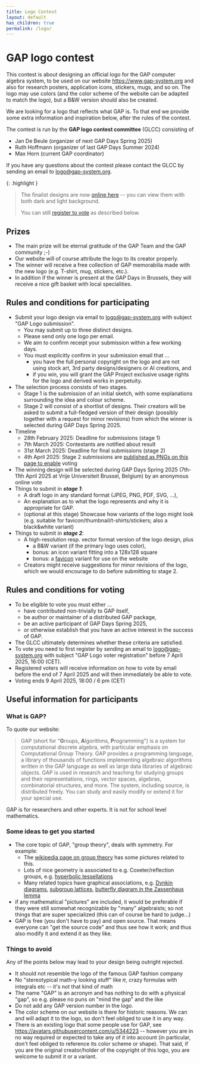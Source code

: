 ```yaml
---
title: Logo Contest
layout: default
has_children: true
permalink: /logo/
---
```


# GAP logo contest

This contest is about designing an official logo for the GAP computer algebra system, to be used on our website <https://www.gap-system.org> and also for research posters, application icons, stickers, mugs, and so on. The logo may use colors (and the color scheme of the website can be adapted to match the logo), but a B&W version should also be created.

We are looking for a logo that reflects what GAP is. To that end we provide some extra information and inspiration below, after the rules of the contest.

The contest is run by the **GAP logo contest committee** (GLCC) consisting of
- Jan De Beule (organizer of next GAP Days Spring 2025)
- Ruth Hoffmann (organizer of last GAP Days Summer 2024)
- Max Horn (current GAP coordinator)

If you have any questions about the contest please contact the GLCC by sending an email to <logo@gap-system.org>.

{: .highlight }
> The finalist designs are now [online here](finalists/) -- you can view them with both dark and light background.
> 
> You can still [register to vote](#rules-and-conditions-for-voting) as described below.


## Prizes

- The main prize will be eternal gratitude of the GAP Team and the GAP community ;-)
- Our website will of course attribute the logo to its creator properly.
- The winner will receive a free collection of GAP memorabilia made with the new logo (e.g. T-shirt, mug, stickers, etc.).
- In addition if the winner is present at the GAP Days in Brussels, they will receive a nice gift basket with local specialities.

## Rules and conditions for participating

- Submit your logo design via email to <logo@gap-system.org> with subject "GAP Logo submission".
    - You may submit up to three distinct designs.
    - Please send only one logo per email.
    - We aim to confirm receipt your submission within a few working days.
    - You must explicitly confirm in your submission email that ...
        - you have the full personal copyright on the logo and are not using stock art, 3rd party designs/designers or AI creations, and
        - if you win, you will grant the GAP Project exclusive usage rights for the logo and derived works in perpetuity.
- The selection process consists of two stages. 
    - Stage 1 is the submission of an initial sketch, with some explanations surrounding the idea and colour scheme.
    - Stage 2 will consist of a shortlist of designs. Their creators will be asked to submit a full-fledged version of their design (possibly together with a request for minor revisions) from which the winner is selected during GAP Days Spring 2025.
- Timeline
    - 28th February 2025: Deadline for submissions (stage 1)
    - 7th March 2025: Contestants are notified about result
    - 31st March 2025: Deadline for final submissions (stage 2)
    - 4th April 2025: Stage 2 submissions are [published as PNGs on this page to enable](finalists/) voting
- The winning design will be selected during GAP Days Spring 2025 (7th-11th April 2025 at Vrije Universiteit Brussel, Belgium) by an anonymous online vote
- Things to submit in ***stage 1***:
    - A draft logo in any standard format (JPEG, PNG, PDF, SVG, ...), 
    - An explanation as to what the logo represents and why it is appropriate for GAP.
    - (optional at this stage) Showcase how variants of the logo might look (e.g. suitable for favicon/thumbnail/t-shirts/stickers; also a black&white variant)
- Things to submit in ***stage 2***: 
    - A high-resolution resp. vector format version of the logo design, plus
        - a B&W variant (if the primary logo uses color),
        - bonus: an icon variant fitting into a 128x128 square
        - bonus: a [favicon](https://en.wikipedia.org/wiki/Favicon) variant for use on the website
    - Creators might receive suggestions for minor revisions of the logo, which we would encourage to do before submitting to stage 2.


## Rules and conditions for voting

- To be eligible to vote you must either ...
  - have contributed non-trivially to GAP itself,
  - be author or maintainer of a distributed GAP package,
  - be an active participant of GAP Days Spring 2025,
  - or otherwise establish that you have an active interest in the success of GAP.
- The GLCC ultimately determines whether these criteria are satisfied.
- To vote you need to first register by sending an email to <logo@gap-system.org> with subject "GAP Logo voter registration" before 7 April 2025, 16:00 (CET).
- Registered voters will receive information on how to vote by email before the end of 7 April 2025 and will then immediately be able to vote.
- Voting ends 9 April 2025, 18:00 / 6 pm (CET)


## Useful information for participants

### What is GAP?

To quote our website:

> GAP (short for "**G**roups, **A**lgorithms, **P**rogramming") is a system for computational discrete algebra, with particular emphasis on Computational Group Theory. GAP provides a programming language, a library of thousands of functions implementing algebraic algorithms written in the GAP language as well as large data libraries of algebraic objects. GAP is used in research and teaching for studying groups and their representations, rings, vector spaces, algebras, combinatorial structures, and more. The system, including source, is distributed freely. You can study and easily modify or extend it for your special use.

GAP is for researchers and other experts. It is not for school level mathematics.


### Some ideas to get you started

- The core topic of GAP, "group theory", deals with symmetry. For example:
    - The [wikipedia page on group theory](https://en.wikipedia.org/wiki/Group_theory) has some pictures related to this.
    - Lots of nice geometry is associated to e.g. Coxeter/reflection groups, e.g. [hyperbolic tessellations](https://sites.tufts.edu/verseimreu/files/2021/01/image.png)
    - Many related topics have graphical associations, e.g. [Dynkin diagrams](https://duckduckgo.com/?q=dynkin+diagram&t=osx&iax=images&ia=images),
      [subgroup lattices](https://duckduckgo.com/?q=subgroup+lattice&t=osx&iax=images&ia=images),
      [butterfly diagram in the Zassenhaus lemma](https://en.wikipedia.org/wiki/Zassenhaus_lemma) 
- if any mathematical "pictures" are included, it would be preferable if they were still somewhat recognizable by "many" algebraists; so not things that are super specialized (this can of course be hard to judge...)
- GAP is free (you don't have to pay) and open source. That means everyone can "get the source code" and thus see how it work; and thus also modify it and extend it as they like.



### Things to avoid

Any of the points below may lead to your design being outright rejected.

- It should not resemble the logo of the famous GAP fashion company
- No "stereotypical math-y looking stuff" like 𝜋, crazy formulas with integrals etc -- it's not that kind of math
- The name "GAP" is an acronym and has nothing to do with a physical "gap", so e.g. please no puns on "mind the gap" and the like
- Do not add any GAP version number in the logo.
- The color scheme on our website is there for historic reasons. We can and will adapt it to the logo, so don't feel obliged to use it in any way.
- There is an existing logo that some people use for GAP, see <https://avatars.githubusercontent.com/u/5344223> -- however you are in no way required or expected to take any of it into account (in particular, don't feel obliged to reference its color scheme or shape). That said, if you are the original creator/holder of the copyright of this logo, you are welcome to submit it or a variant.
